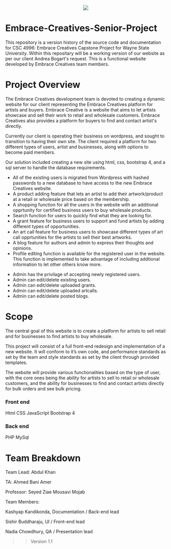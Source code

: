 <p align="center"> <img src="https://github.com/Sishir9624/Embrace-Creatives-Senior-Project/blob/master/img/EC_logo-Black.png" height = auto></p>

# Embrace-Creatives-Senior-Project
This repository is a version history of the source code and documentation for CSC 4996: Embrace Creatives Capstone Project for Wayne State University. Within this repositary will be a working version of our website as per our client Andrea Bogart's request. This is a functional website developed by Embrace Creatives team members. 

# Project Overview
The Embrace Creatives development team is devoted to creating a dynamic website for our client representing the Embrace Creatives platform for artists and buyers. Embrace Creative is a website that aims to let artists showcase and sell their work to retail and wholesale customers. Embrace Creatives also provides a platform for buyers to find and contact artist's directly. 

Currently our client is operating their business on wordpress, and sought to transition to having their own site. The client required a platform for two different types of users, artist and businesses, along with options to become paid members.

Our solution included creating a new site using html, css, bootstrap 4, and a sql server to handle the database requirements.
<ul>
  <li>All of the existing users is migrated from Wordpress with hashed passwords to a new database to have access to the  new Embrace Creatives website.</li>
  <li>A product adding feature that lets an artist to add their artwork/product at a retail or wholesale price based on the membership. </li>
  <li> A shopping function for all the users in the website with an additional opprtunity for certified business users to buy wholesale products.  
   <li>Search function for users to quickly find what they are looking for. 
   <li>A grant feature for business users to support and fund artists by adding different types of opportunities. 
   <li>An art call feature for business users to showcase different types of art call opprtunities for the artists to sell their best artworks. </li>
    <li> A blog feature for authors and admin to express their thoughts and opinions. 
    <li> Profile editing function is available for the registered user in the website. This function is implemented to take advantage of including addtional information to let other others know more.</li>
  </ul>
  <ul>
  <li> Admin has the privilage of accepting newly registered users. </li>
  <li> Admin can edit/delete existing users. </li>
  <li> Admin can edit/delete uploaded grants. </li>
  <li> Admin can edit/delete uploaded artcalls. </li>
  <li> Admin can edit/delete posted blogs. </li>
  </ul>

# Scope
The central goal of this website is to create a platform for artists to sell retail and for businesses to find artists to buy wholesale.

This project will consist of a full front-end redesign and implementation of a new website. It will conform to it’s own code, and performance standards as set by the team and style standards as set by the client through provided templates.

The website will provide various functionalities based on the type of user, with the core ones being the ability for artists to sell to retail or wholesale customers, and the ability for businesses to find and contact artists directly for bulk orders and see bulk pricing.

### Front end
Html
CSS
JavaScript
Bootstrap 4

### Back end
PHP
MySql

# Team Breakdown

Team Lead: Abdul Khan

TA: Ahmed Bani Amer

Professor: Seyed Ziae Mousavi Mojab

Team Members: 

Kashyap Kandikonda, Documentation / Back-end lead

Sishir Buddharaju, UI / Front-end lead

Nadia Chowdhury, QA / Presentation lead

>> Version 1.1
